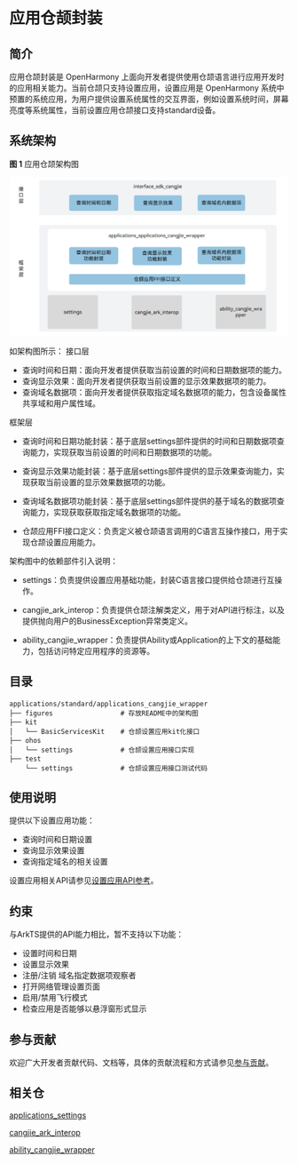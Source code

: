 # 应用仓颉封装

## 简介

应用仓颉封装是 OpenHarmony 上面向开发者提供使用仓颉语言进行应用开发时的应用相关能力。当前仓颉只支持设置应用，设置应用是 OpenHarmony 系统中预置的系统应用，为用户提供设置系统属性的交互界面，例如设置系统时间，屏幕亮度等系统属性，当前设置应用仓颉接口支持standard设备。

## 系统架构

**图 1**  应用仓颉架构图

!["应用仓颉架构图"](figures/application_cangjie_wrapper_architecture.png )

如架构图所示：
接口层

- 查询时间和日期：面向开发者提供获取当前设置的时间和日期数据项的能力。
- 查询显示效果：面向开发者提供获取当前设置的显示效果数据项的能力。
- 查询域名数据项：面向开发者提供获取指定域名数据项的能力，包含设备属性共享域和用户属性域。

框架层

- 查询时间和日期功能封装：基于底层settings部件提供的时间和日期数据项查询能力，实现获取当前设置的时间和日期数据项的功能。

- 查询显示效果功能封装：基于底层settings部件提供的显示效果查询能力，实现获取当前设置的显示效果数据项的功能。

- 查询域名数据项功能封装：基于底层settings部件提供的基于域名的数据项查询能力，实现获取获取指定域名数据项的功能。

- 仓颉应用FFI接口定义：负责定义被仓颉语言调用的C语言互操作接口，用于实现仓颉设置应用能力。

架构图中的依赖部件引入说明：

- settings：负责提供设置应用基础功能，封装C语言接口提供给仓颉进行互操作。

- cangjie_ark_interop：负责提供仓颉注解类定义，用于对API进行标注，以及提供抛向用户的BusinessException异常类定义。

- ability_cangjie_wrapper：负责提供Ability或Application的上下文的基础能力，包括访问特定应用程序的资源等。

## 目录

```
applications/standard/applications_cangjie_wrapper
├── figures                 # 存放README中的架构图
├── kit
│   └── BasicServicesKit    # 仓颉设置应用kit化接口
├── ohos
│   └── settings            # 仓颉设置应用接口实现
├── test
    └── settings            # 仓颉设置应用接口测试代码
```

## 使用说明

提供以下设置应用功能：

- 查询时间和日期设置
- 查询显示效果设置
- 查询指定域名的相关设置

设置应用相关API请参见[设置应用API参考](https://gitcode.com/openharmony-sig/arkcompiler_cangjie_ark_interop/blob/master/doc/API_Reference/source_zh_cn/apis/BasicServicesKit/cj-apis-settings.md)。

## 约束

与ArkTS提供的API能力相比，暂不支持以下功能：

- 设置时间和日期
- 设置显示效果
- 注册/注销 域名指定数据项观察者
- 打开网络管理设置页面
- 启用/禁用飞行模式
- 检查应用是否能够以悬浮窗形式显示

## 参与贡献

欢迎广大开发者贡献代码、文档等，具体的贡献流程和方式请参见[参与贡献](https://gitcode.com/openharmony/docs/blob/master/zh-cn/contribute/%E5%8F%82%E4%B8%8E%E8%B4%A1%E7%8C%AE.md)。

## 相关仓

[applications_settings](https://gitcode.com/openharmony/applications_settings/blob/master/README_zh.md)

[cangjie_ark_interop](https://gitcode.com/openharmony-sig/arkcompiler_cangjie_ark_interop/blob/master/README_zh.md)

[ability_cangjie_wrapper](https://gitcode.com/openharmony-sig/ability_ability_cangjie_wrapper/blob/master/README_zh.md)
